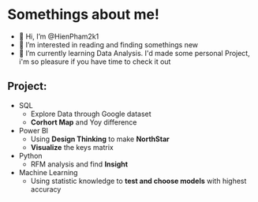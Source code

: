 # Somethings about me!
- 👋 Hi, I’m @HienPham2k1
- 👀 I’m interested in reading and finding somethings new
- 🌱 I’m currently learning Data Analysis.
  I'd made some personal Project, i'm so pleasure if you have time to check it out
## Project: 
- SQL 
  - Explore Data through Google dataset
  - **Corhort Map** and Yoy difference 
- Power BI
  - Using **Design Thinking** to make **NorthStar**
  - **Visualize** the keys matrix 
- Python
  - RFM analysis and find **Insight**
- Machine Learning
  - Using statistic knowledge to **test and choose models** with highest accuracy
<!---
HienPham2k1/HienPham2k1 is a ✨ special ✨ repository because its `README.md` (this file) appears on your GitHub profile.
You can click the Preview link to take a look at your changes.
--->
